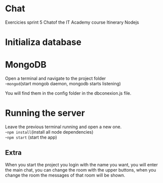 # Chat
Exercicies sprint 5 Chatof the IT Academy course
Itinerary Nodejs



# Initializa database

# MongoDB
Open a terminal and navigate  to the project folder<br>
-`mongod`(start mongob daemon, mongodb starts listening)<br>

You will find them in the config folder in the dbconexion.js file.



# Running the server 
Leave the previous terminal running and open a new one.<br>
-`npm install`(install all node dependencies)<br>
-`npm start` (start the app)<br>


## Extra

When you start the project you login with the name you want, you will enter the main chat, you can change the room with the upper buttons, when you change the room the messages of that room will be shown.